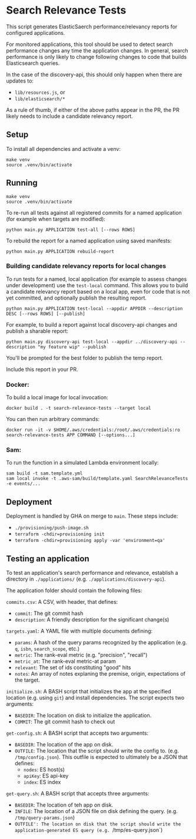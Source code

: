 # Search Relevance Tests

This script generates ElasticSaerch performance/relevancy reports for configured applications.

For monitored applications, this tool should be used to detect search performance changes any time the application changes. In general, search performance is only likely to change following changes to code that builds Elasticsearch queries.

In the case of the discovery-api, this should only happen when there are updates to:
 - `lib/resources.js`, or
 - `lib/elasticsearch/*`

As a rule of thumb, if either of the above paths appear in the PR, the PR likely needs to include a candidate relevancy report.

## Setup

To install all dependencies and activate a venv:
```
make venv
source .venv/bin/activate
```

## Running

```
make venv
source .venv/bin/activate
```

To re-run all tests against all registered commits for a named application (for example when targets are modified):
```
python main.py APPLICATION test-all [--rows ROWS]
```

To rebuild the report for a named application using saved manifests:
```
python main.py APPLICATION rebuild-report
```

### Building candidate relevancy reports for local changes

To run tests for a named, local application (for example to assess changes under development) use the `test-local` command. This allows you to build a candidate relevancy report based on a local app, even for code that is not yet committed, and optionally publish the resulting report.

```
python main.py APPLICATION test-local --appdir APPDIR --description DESC [--rows ROWS] [--publish]
```

For example, to build a report against local discovery-api changes and publish a sharable report:

```
python main.py discovery-api test-local --appdir ../discovery-api --description "my feature wip" --publish
```

You'll be prompted for the best folder to publish the temp report.

Include this report in your PR.

### Docker:

To build a local image for local invocation:
```
docker build . -t search-relevance-tests --target local
```

You can then run arbitrary commands:
```
docker run -it -v $HOME/.aws/credentials:/root/.aws/credentials:ro search-relevance-tests APP COMMAND [--options...]
```

### Sam:

To run the function in a simulated Lambda environment locally:

```
sam build -t sam.template.yml
sam local invoke -t .aws-sam/build/template.yaml SearchRelevanceTests -e events/...
```

## Deployment

Deployment is handled by GHA on merge to `main`. These steps include:
 - `./provisioning/push-image.sh`
 - `terraform -chdir=provisioning init`
 - `terraform -chdir=provisioning apply -var 'environment=qa'`

## Testing an application

To test an application's search performance and relevance, establish a directory in `./applications/` (e.g. `./applications/discovery-api`).

The application folder should contain the following files:

`commits.csv`: A CSV, with header, that defines:
 - `commit`: The git commit hash
 - `description`: A friendly description for the significant change(s) 

`targets.yaml`: A YAML file with multiple documents defining:
 - `params`: A hash of the query params recognized by the application (e.g. `q`, `isbn`, `search_scope`, etc.)
 - `metric`: The rank-eval metric (e.g. "precision", "recall")
 - `metric_at`: The rank-eval metric-at param
 - `relevant`: The set of ids constituting "good" hits
 - `notes`: An array of notes explaning the premise, origin, expectations of the target.

`initialize.sh`: A BASH script that initializes the app at the specified location (e.g. using `git`) and install dependencies. The script expects two arguments:
 - `BASEDIR`: The location on disk to initialize the application.
 - `COMMIT`: The git commit hash to check out

`get-config.sh`: A BASH script that accepts two arguments:
 - `BASEDIR`: The location of the app on disk.
 - `OUTFILE`: The location that the script should write the config to. (e.g. `/tmp/config.json`). This outfile is expected to ultimately be a JSON that defines:
   - `nodes`: ES host(s)
   - `apiKey`: ES api-key
   - `index`: ES index

`get-query.sh`: A BASH script that accepts three arguments:
 - `BASEDIR`: The location of teh app on disk.
 - `INFILE`: The location of a JSON file on disk defining the query. (e.g. `/tmp/query-params.json`)
 - `OUTFILE': The location on disk that the script should write the application-generated ES query (e.g. `/tmp/es-query.json`)


